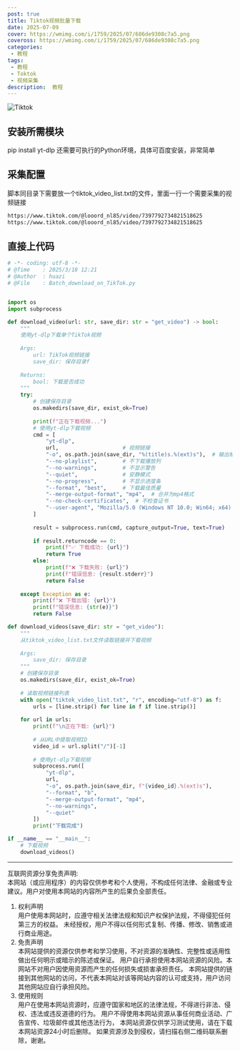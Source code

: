 ```yaml
---
post: true
title: Tiktok视频批量下载
date: 2025-07-09
cover: https://wmimg.com/i/1759/2025/07/686de9308c7a5.png
coveross: https://wmimg.com/i/1759/2025/07/686de9308c7a5.png
categories:
 - 教程
tags:
 - 教程
 - Toktok
 - 视频采集
description:  教程
---
```


![Tiktok](https://wmimg.com/i/1759/2025/07/686de9308c7a5.png)

## 安装所需模块
pip install yt-dlp
还需要可执行的Python环境，具体可百度安装，非常简单

## 采集配置
脚本同目录下需要放一个tiktok_video_list.txt的文件，里面一行一个需要采集的视频链接
```txt
https://www.tiktok.com/@looord_nl85/video/7397792734821518625
https://www.tiktok.com/@looord_nl85/video/7397792734821518625
```

## 直接上代码
```Python
# -*- coding: utf-8 -*-
# @Time    : 2025/3/18 12:21
# @Author  : huazi
# @File    : Batch_download_on_TikTok.py


import os
import subprocess

def download_video(url: str, save_dir: str = "get_video") -> bool:
    """
    使用yt-dlp下载单个TikTok视频
    
    Args:
        url: TikTok视频链接
        save_dir: 保存目录f
    
    Returns:
        bool: 下载是否成功
    """
    try:
        # 创建保存目录
        os.makedirs(save_dir, exist_ok=True)
        
        print(f"正在下载视频...")
        # 使用yt-dlp下载视频
        cmd = [
            "yt-dlp",
            url,                    # 视频链接
            "-o", os.path.join(save_dir, "%(title)s.%(ext)s"),  # 输出格式
            "--no-playlist",        # 不下载播放列
            "--no-warnings",        # 不显示警告
            "--quiet",              # 安静模式
            "--no-progress",        # 不显示进度条
            "--format", "best",     # 下载最佳质量
            "--merge-output-format", "mp4",  # 合并为mp4格式
            "--no-check-certificates",  # 不检查证书
            "--user-agent", "Mozilla/5.0 (Windows NT 10.0; Win64; x64) AppleWebKit/537.36 (KHTML, like Gecko) Chrome/91.0.4472.124 Safari/537.36"  # 设置User-Agent
        ]
        
        result = subprocess.run(cmd, capture_output=True, text=True)
        
        if result.returncode == 0:
            print(f"✅ 下载成功: {url}")
            return True
        else:
            print(f"❌ 下载失败: {url}")
            print(f"错误信息: {result.stderr}")
            return False
            
    except Exception as e:
        print(f"❌ 下载出错: {url}")
        print(f"错误信息: {str(e)}")
        return False

def download_videos(save_dir: str = "get_video"):
    """
    从tiktok_video_list.txt文件读取链接并下载视频
    
    Args:
        save_dir: 保存目录
    """
    # 创建保存目录
    os.makedirs(save_dir, exist_ok=True)
    
    # 读取视频链接列表
    with open("tiktok_video_list.txt", "r", encoding="utf-8") as f:
        urls = [line.strip() for line in f if line.strip()]
    
    for url in urls:
        print(f"\n正在下载: {url}")
        
        # 从URL中提取视频ID
        video_id = url.split("/")[-1]
        
        # 使用yt-dlp下载视频
        subprocess.run([
            "yt-dlp",
            url,
            "-o", os.path.join(save_dir, f"{video_id}.%(ext)s"),
            "--format", "b",
            "--merge-output-format", "mp4",
            "--no-warnings",
            "--quiet"
        ])
        print("下载完成")

if __name__ == "__main__":
    # 下载视频
    download_videos() 
```


---
互联网资源分享免责声明:  
本网站（或应用程序）的内容仅供参考和个人使用，不构成任何法律、金融或专业建议。用户对使用本网站的内容所产生的后果负全部责任。
1. 权利声明  
用户使用本网站时，应遵守相关法律法规和知识产权保护法规，不得侵犯任何第三方的权益。
未经授权，用户不得以任何形式复制、传播、修改、销售或进行商业用途。
2. 免责声明  
本网站提供的资源仅供参考和学习使用，不对资源的准确性、完整性或适用性做出任何明示或暗示的陈述或保证。
用户自行承担使用本网站资源的风险。本网站不对用户因使用资源而产生的任何损失或损害承担责任。
本网站提供的链接到其他网站的访问，不代表本网站对该等网站内容的认可或支持，用户访问其他网站应自行承担风险。
3. 使用规则  
用户在使用本网站资源时，应遵守国家和地区的法律法规，不得进行非法、侵权、违法或违反道德的行为。
用户不得使用本网站资源从事任何商业活动、广告宣传、垃圾邮件或其他违法行为，
本网站资源仅供学习测试使用，请在下载本网站资源24小时后删除。
如果资源涉及到侵权，请扫描右侧二维码联系删除，谢谢。
